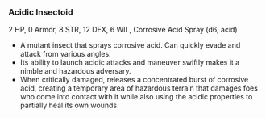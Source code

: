 ### Acidic Insectoid
2 HP, 0 Armor, 8 STR, 12 DEX, 6 WIL, Corrosive Acid Spray (d6, acid)

- A mutant insect that sprays corrosive acid. Can quickly evade and attack from various angles.
- Its ability to launch acidic attacks and maneuver swiftly makes it a nimble and hazardous adversary.
- When critically damaged, releases a concentrated burst of corrosive acid, creating a temporary area of hazardous terrain that damages foes who come into contact with it while also using the acidic properties to partially heal its own wounds.

